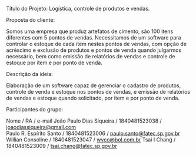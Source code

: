 
Título do Projeto: Logística, controle de produtos e vendas.

Proposta do cliente:

Somos uma empresa que produz artefatos de cimento, são 100 itens diferentes com 5 pontos de vendas. Necessitamos de um software para controlar o estoque de cada item nestes pontos de vendas, com opção de acréscimo e exclusão de produtos e pontos de venda quando julgarmos necessário, bem como emissão de relatórios de vendas e controle de estoque por item e por ponto de venda. 


Descrição da ideia:
 
Elaboração de um software capaz de gerenciar o cadastro de produtos, controle de venda e estoque nos pontos de vendas, e emissão de relatórios de vendas e estoque quando solicitado, por item e por ponto de venda.


Participantes do grupo:

Nome / RA / e-mail
João Paulo Dias Siqueira /  1840481523038 / joaodiassiqueira@gmail.com		
Paulo R. Espírito Santo	 / 1840481523006 / paulo.santo@fatec.sp.gov.br
Willian Consoline / 1840481523047 / wvco@bol.com.br
Tsai I Chang / 1840481523009 / tsai.chang@fatec.sp.gov.br
		

